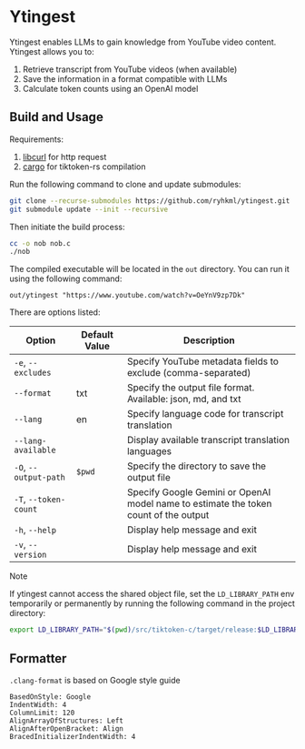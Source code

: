 # Ytingest

Ytingest enables LLMs to gain knowledge from YouTube video content. Ytingest allows you to:

1. Retrieve transcript from YouTube videos (when available)
1. Save the information in a format compatible with LLMs
1. Calculate token counts using an OpenAI model

## Build and Usage

Requirements:

1. [libcurl](https://curl.se/libcurl) for http request
1. [cargo](https://www.rust-lang.org/tools/install) for tiktoken-rs compilation

Run the following command to clone and update submodules:

```sh
git clone --recurse-submodules https://github.com/ryhkml/ytingest.git
git submodule update --init --recursive
```

Then initiate the build process:

```sh
cc -o nob nob.c
./nob
```

The compiled executable will be located in the `out` directory. You can run it using the following command:

```
out/ytingest "https://www.youtube.com/watch?v=OeYnV9zp7Dk"
```

There are options listed:

| Option                | Default Value | Description                                                                          |
| --------------------- | ------------- | ------------------------------------------------------------------------------------ |
| `-e`, `--excludes`    |               | Specify YouTube metadata fields to exclude (comma-separated)                         |
| `--format`            | txt           | Specify the output file format. Available: json, md, and txt                         |
| `--lang`              | en            | Specify language code for transcript translation                                     |
| `--lang-available`    |               | Display available transcript translation languages                                   |
| `-O`, `--output-path` | `$pwd`        | Specify the directory to save the output file                                        |
| `-T`, `--token-count` |               | Specify Google Gemini or OpenAI model name to estimate the token count of the output |
| `-h`, `--help`        |               | Display help message and exit                                                        |
| `-v`, `--version`     |               | Display help message and exit                                                        |

> [!NOTE]
>
> If ytingest cannot access the shared object file, set the `LD_LIBRARY_PATH` env temporarily or permanently by running the following command in the project directory:
>
> ```sh
> export LD_LIBRARY_PATH="$(pwd)/src/tiktoken-c/target/release:$LD_LIBRARY_PATH"
> ```

## Formatter

`.clang-format` is based on Google style guide

```
BasedOnStyle: Google
IndentWidth: 4
ColumnLimit: 120
AlignArrayOfStructures: Left
AlignAfterOpenBracket: Align
BracedInitializerIndentWidth: 4
```
